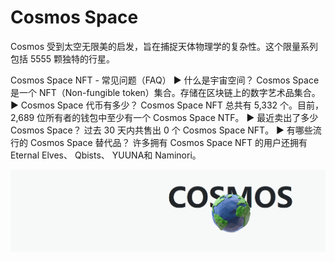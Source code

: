 # Cosmos Space

Cosmos 受到太空无限美的启发，旨在捕捉天体物理学的复杂性。这个限量系列包括 5555 颗独特的行星。

Cosmos Space NFT - 常见问题（FAQ）
▶ 什么是宇宙空间？
Cosmos Space 是一个 NFT（Non-fungible token）集合。存储在区块链上的数字艺术品集合。
▶ Cosmos Space 代币有多少？
Cosmos Space NFT 总共有 5,332 个。目前，2,689 位所有者的钱包中至少有一个 Cosmos Space NTF。
▶ 最近卖出了多少 Cosmos Space？
过去 30 天内共售出 0 个 Cosmos Space NFT。
▶ 有哪些流行的 Cosmos Space 替代品？
许多拥有 Cosmos Space NFT 的用户还拥有 Eternal Elves、 Qbists、 YUUNA和 Naminori。

![NFT](unnamed.png)



